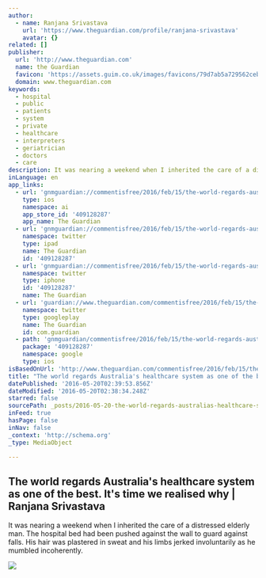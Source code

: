```yaml
---
author:
  - name: Ranjana Srivastava
    url: 'https://www.theguardian.com/profile/ranjana-srivastava'
    avatar: {}
related: []
publisher:
  url: 'http://www.theguardian.com'
  name: the Guardian
  favicon: 'https://assets.guim.co.uk/images/favicons/79d7ab5a729562cebca9c6a13c324f0e/32x32.ico'
  domain: www.theguardian.com
keywords:
  - hospital
  - public
  - patients
  - system
  - private
  - healthcare
  - interpreters
  - geriatrician
  - doctors
  - care
description: It was nearing a weekend when I inherited the care of a distressed elderly man. The hospital bed had been pushed against the wall to guard against falls. His hair was plastered in sweat and his limbs jerked involuntarily as he mumbled incoherently.
inLanguage: en
app_links:
  - url: 'gnmguardian://commentisfree/2016/feb/15/the-world-regards-australias-healthcare-system-as-one-of-the-best-its-time-we-realised-why?contenttype=Article&source=applinks'
    type: ios
    namespace: ai
    app_store_id: '409128287'
    app_name: The Guardian
  - url: 'gnmguardian://commentisfree/2016/feb/15/the-world-regards-australias-healthcare-system-as-one-of-the-best-its-time-we-realised-why?contenttype=Article&source=twitter'
    namespace: twitter
    type: ipad
    name: The Guardian
    id: '409128287'
  - url: 'gnmguardian://commentisfree/2016/feb/15/the-world-regards-australias-healthcare-system-as-one-of-the-best-its-time-we-realised-why?contenttype=Article&source=twitter'
    namespace: twitter
    type: iphone
    id: '409128287'
    name: The Guardian
  - url: 'guardian://www.theguardian.com/commentisfree/2016/feb/15/the-world-regards-australias-healthcare-system-as-one-of-the-best-its-time-we-realised-why'
    namespace: twitter
    type: googleplay
    name: The Guardian
    id: com.guardian
  - path: 'gnmguardian/commentisfree/2016/feb/15/the-world-regards-australias-healthcare-system-as-one-of-the-best-its-time-we-realised-why?contenttype=Article&source=google'
    package: '409128287'
    namespace: google
    type: ios
isBasedOnUrl: 'http://www.theguardian.com/commentisfree/2016/feb/15/the-world-regards-australias-healthcare-system-as-one-of-the-best-its-time-we-realised-why'
title: "The world regards Australia's healthcare system as one of the best. It's time we realised why | Ranjana Srivastava"
datePublished: '2016-05-20T02:39:53.856Z'
dateModified: '2016-05-20T02:38:34.248Z'
starred: false
sourcePath: _posts/2016-05-20-the-world-regards-australias-healthcare-system-as-one-of-th.md
inFeed: true
hasPage: false
inNav: false
_context: 'http://schema.org'
_type: MediaObject

---
```

<article style=""><h1>The world regards Australia's healthcare system as one of the best. It's time we realised why | Ranjana Srivastava</h1><p>It was nearing a weekend when I inherited the care of a distressed elderly man. The hospital bed had been pushed against the wall to guard against falls. His hair was plastered in sweat and his limbs jerked involuntarily as he mumbled incoherently.</p><img src="https://i.guim.co.uk/img/media/1fde41bb700c66eb79cee89e6d10db1ab58039ee/473_0_4246_2557/master/4246.jpg?w=1200&amp;q=55&amp;auto=format&amp;usm=12&amp;fit=max&amp;s=ed907029fcd114d7305b4eeecacba0d7" /></article>